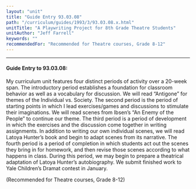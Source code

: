 ```yaml
---
layout: "unit"
title: "Guide Entry 93.03.08"
path: "/curriculum/guides/1993/3/93.03.08.x.html"
unitTitle: "A Playwriting Project for 8th Grade Theatre Students"
unitAuthor: "Jeff Farrell"
keywords: ""
recommendedFor: "Recommended for Theatre courses, Grade 8-12"
---
```

<body>
<hr/>
 <h4>
  Guide Entry to 93.03.08:
 </h4>
 My curriculum unit features four distinct periods of activity over a 20-week span. The introductory period establishes a foundation for classroom behavior as well as a vocabulary for discussion. We will read “Antigone” for themes of the Individual vs. Society. The second period is the period of starting points in which I lead exercises/games and discussions to stimulate their imaginations. We will read scenes from Ibsen’s “An Enemy of the People” to continue our theme. The third period is a period of development in which the exercises and the discussion come together in writing assignments. In addition to writing our own individual scenes, we will read Latoya Hunter’s book and begin to adapt scenes from its narrative. The fourth period is a period of completion in which students act out the scenes they bring in for homework, and then revise those scenes according to what happens in class. During this period, we may begin to prepare a theatrical adaptation of Latoya Hunter’s autobiography. We submit finished work to Yale Children’s Dramat contest in January.
 <p>
  (Recommended for Theatre courses, Grade 8-12)
 </p>

</body>